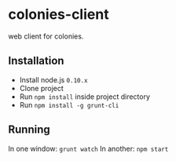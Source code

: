 colonies-client
===============

web client for colonies.

Installation
------------

* Install node.js `0.10.x`
* Clone project
* Run `npm install` inside project directory
* Run `npm install -g grunt-cli`

Running
-------

In one window: `grunt watch`
In another: `npm start`

